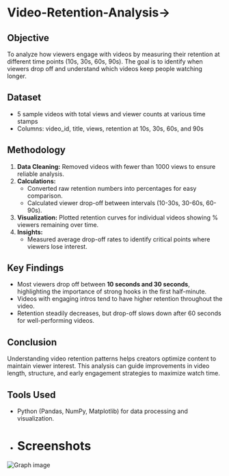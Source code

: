 # Video-Retention-Analysis->

## Objective  
To analyze how viewers engage with videos by measuring their retention at different time points (10s, 30s, 60s, 90s). The goal is to identify when viewers drop off and understand which videos keep people watching longer.

## Dataset  
- 5 sample videos with total views and viewer counts at various time stamps  
- Columns: video_id, title, views, retention at 10s, 30s, 60s, and 90s  

## Methodology  
1. **Data Cleaning:** Removed videos with fewer than 1000 views to ensure reliable analysis.  
2. **Calculations:**  
   - Converted raw retention numbers into percentages for easy comparison.  
   - Calculated viewer drop-off between intervals (10-30s, 30-60s, 60-90s).  
3. **Visualization:** Plotted retention curves for individual videos showing % viewers remaining over time.  
4. **Insights:**  
   - Measured average drop-off rates to identify critical points where viewers lose interest.

## Key Findings  
- Most viewers drop off between **10 seconds and 30 seconds**, highlighting the importance of strong hooks in the first half-minute.  
- Videos with engaging intros tend to have higher retention throughout the video.  
- Retention steadily decreases, but drop-off slows down after 60 seconds for well-performing videos.



## Conclusion  
Understanding video retention patterns helps creators optimize content to maintain viewer interest. This analysis can guide improvements in video length, structure, and early engagement strategies to maximize watch time.

## Tools Used  
- Python (Pandas, NumPy, Matplotlib) for data processing and visualization.

- # Screenshots
![Graph image](https://raw.githubusercontent.com/your-username/image-host/main/image.png)

